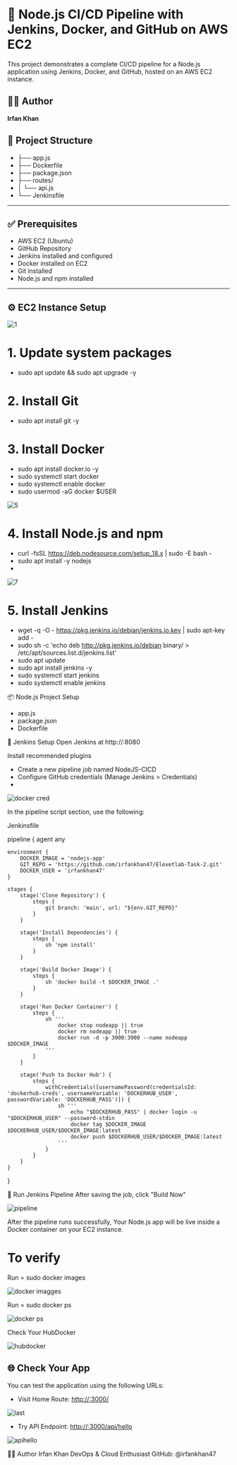 # 🚀 Node.js CI/CD Pipeline with Jenkins, Docker, and GitHub on AWS EC2

This project demonstrates a complete CI/CD pipeline for a Node.js application using Jenkins, Docker, and GitHub, hosted on an AWS EC2 instance.

## 🧑‍💻 Author
**Irfan Khan**

## 📁 Project Structure

- ├── app.js
- ├── Dockerfile
- ├── package.json 
- ├── routes/ 
- │ └── api.js 
- └── Jenkinsfile

---

## ✅ Prerequisites

- AWS EC2 (Ubuntu)
- GitHub Repository
- Jenkins installed and configured
- Docker installed on EC2
- Git installed
- Node.js and npm installed

---

## ⚙️ EC2 Instance Setup

![1](https://github.com/user-attachments/assets/4d68ac48-98ac-48cf-8546-f29584fa5ea2)

# 1. Update system packages
- sudo apt update && sudo apt upgrade -y

# 2. Install Git
- sudo apt install git -y

# 3. Install Docker
- sudo apt install docker.io -y
- sudo systemctl start docker
- sudo systemctl enable docker
- sudo usermod -aG docker $USER
  
![5](https://github.com/user-attachments/assets/175457e3-7a56-4af7-a1e8-2ce0567acc05)

# 4. Install Node.js and npm

- curl -fsSL https://deb.nodesource.com/setup_18.x | sudo -E bash -
- sudo apt install -y nodejs
- 
![7](https://github.com/user-attachments/assets/04c5f062-3d5f-4f34-8b6d-e4b1cd1fd3bf)

# 5. Install Jenkins
- wget -q -O - https://pkg.jenkins.io/debian/jenkins.io.key | sudo apt-key add -
- sudo sh -c 'echo deb http://pkg.jenkins.io/debian binary/ > \
    /etc/apt/sources.list.d/jenkins.list'
- sudo apt update
- sudo apt install jenkins -y
- sudo systemctl start jenkins
- sudo systemctl enable jenkins

📦 Node.js Project Setup
- app.js
- package.json
- Dockerfile

🔧 Jenkins Setup
Open Jenkins at http://<your-ec2-public-ip>:8080

Install recommended plugins
- Create a new pipeline job named NodeJS-CICD
- Configure GitHub credentials (Manage Jenkins > Credentials)
- 
![docker cred](https://github.com/user-attachments/assets/e6d52ed4-d637-48e7-9bd9-d87255af71ff)

In the pipeline script section, use the following:

Jenkinsfile

pipeline {
    agent any

    environment {
        DOCKER_IMAGE = 'nodejs-app'
        GIT_REPO = 'https://github.com/irfankhan47/Elevetlab-Task-2.git'
        DOCKER_USER = 'irfankhan47'
    }

    stages {
        stage('Clone Repository') {
            steps {
                git branch: 'main', url: "${env.GIT_REPO}"
            }
        }

        stage('Install Dependencies') {
            steps {
                sh 'npm install'
            }
        }

        stage('Build Docker Image') {
            steps {
                sh 'docker build -t $DOCKER_IMAGE .'
            }
        }

        stage('Run Docker Container') {
            steps {
                sh '''
                    docker stop nodeapp || true
                    docker rm nodeapp || true
                    docker run -d -p 3000:3000 --name nodeapp $DOCKER_IMAGE
                '''
            }
        }

        stage('Push to Docker Hub') {
            steps {
                withCredentials([usernamePassword(credentialsId: 'dockerhub-creds', usernameVariable: 'DOCKERHUB_USER', passwordVariable: 'DOCKERHUB_PASS')]) {
                    sh '''
                        echo "$DOCKERHUB_PASS" | docker login -u "$DOCKERHUB_USER" --password-stdin
                        docker tag $DOCKER_IMAGE $DOCKERHUB_USER/$DOCKER_IMAGE:latest
                        docker push $DOCKERHUB_USER/$DOCKER_IMAGE:latest
                    '''
                }
            }
        }
    }
}

🚀 Run Jenkins Pipeline
After saving the job, click "Build Now"

![pipeline](https://github.com/user-attachments/assets/1abf0844-6ac1-4cc8-a7ce-b64c8bc86d9d)

After the pipeline runs successfully,
Your Node.js app will be live inside a Docker container on your EC2 instance.

# To verify
Run = sudo docker images 

![docker imagges](https://github.com/user-attachments/assets/348320e5-74d3-4e67-a92b-4011c7a7753d)

Run = sudo docker ps

![docker ps](https://github.com/user-attachments/assets/a5a2045a-18ec-42f2-933d-bdc3e28fa6ac)

Check Your HubDocker

![hubdocker](https://github.com/user-attachments/assets/2eaa1637-246c-4227-af2e-a289012ee42d)

## 🌐 Check Your App
You can test the application using the following URLs:

- Visit Home Route: [http://<your-ec2-ip>:3000/](http://<your-ec2-ip>:3000/)

![last](https://github.com/user-attachments/assets/276fc5d0-a456-4166-9a63-38d0a323aff0)

- Try API Endpoint: [http://<your-ec2-ip>:3000/api/hello](http://<your-ec2-ip>:3000/api/hello)

![apihello](https://github.com/user-attachments/assets/1ee07995-4482-4538-b160-bc2fe57161a9)

👨‍💻 Author
Irfan Khan
DevOps & Cloud Enthusiast
GitHub: @irfankhan47
